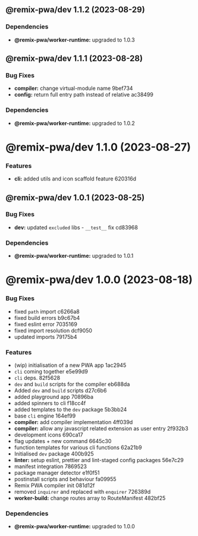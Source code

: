 ## @remix-pwa/dev 1.1.2 (2023-08-29)





### Dependencies

* **@remix-pwa/worker-runtime:** upgraded to 1.0.3

## @remix-pwa/dev 1.1.1 (2023-08-28)


### Bug Fixes

* **compiler:** change virtual-module name 9bef734
* **config:** return full entry path instead of relative ac38499





### Dependencies

* **@remix-pwa/worker-runtime:** upgraded to 1.0.2

# @remix-pwa/dev 1.1.0 (2023-08-27)


### Features

* **cli:** added utils and icon scaffold feature 620316d

## @remix-pwa/dev 1.0.1 (2023-08-25)


### Bug Fixes

* **dev:** updated `excluded` libs - `__test__` fix cd83968





### Dependencies

* **@remix-pwa/worker-runtime:** upgraded to 1.0.1

# @remix-pwa/dev 1.0.0 (2023-08-18)


### Bug Fixes

* fixed `path` import c6266a8
* fixed build errors b9c67b4
* fixed eslint error 7035169
* fixed import resolution dcf9050
* updated imports 79175b4


### Features

* (wip) initialisation of a new PWA app 1ac2945
* `cli` coming together e5e99d9
* `cli` deps. 82f5628
* `dev` and `build` scripts for the compiler eb688da
* Added `dev` and `build` scripts d27c6b6
* added playground app 70896ba
* added spinners to cli f18cc4f
* added templates to the `dev` package 5b3bb24
* base `cli` engine 164ef99
* **compiler:** add compiler implementation 4ff039d
* **compiler:** allow any javascript related extension as user entry 2f932b3
* development icons 690ca17
* flag updates + new command 6645c30
* function templates for various cli functions 62a21b9
* Initialised `dev` package 400b925
* **linter:** setup eslint, prettier and lint-staged config packages 56e7c29
* manifest integration 7869523
* package manager detector e1f0f51
* postinstall scripts and behaviour fa09955
* Remix PWA compiler init 081d12f
* removed `inquirer` and replaced with `enquirer` 726389d
* **worker-build:** change routes array to RouteManifest 482bf25





### Dependencies

* **@remix-pwa/worker-runtime:** upgraded to 1.0.0
